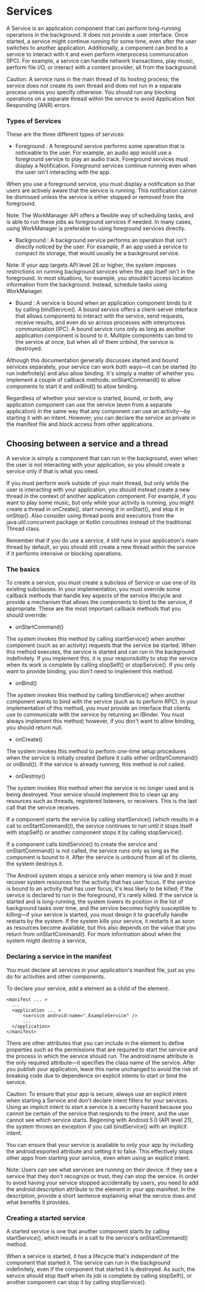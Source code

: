 # Services

A Service is an application component that can perform long-running operations in the background. It does not provide a user interface. Once started, a service might continue running for some time, even after the user switches to another application. Additionally, a component can bind to a service to interact with it and even perform interprocess communication (IPC). For example, a service can handle network transactions, play music, perform file I/O, or interact with a content provider, all from the background.

Caution: A service runs in the main thread of its hosting process; the service does not create its own thread and does not run in a separate process unless you specify otherwise. You should run any blocking operations on a separate thread within the service to avoid Application Not Responding (ANR) errors.

### Types of Services

These are the three different types of services:

* Foreground : A foreground service performs some operation that is noticeable to the user. For example, an audio app would use a foreground service to play an audio track. Foreground services must display a Notification. Foreground services continue running even when the user isn't interacting with the app.

When you use a foreground service, you must display a notification so that users are actively aware that the service is running. This notification cannot be dismissed unless the service is either stopped or removed from the foreground.

Note: The WorkManager API offers a flexible way of scheduling tasks, and is able to run these jobs as foreground services if needed. In many cases, using WorkManager is preferable to using foreground services directly.

* Background : A background service performs an operation that isn't directly noticed by the user. For example, if an app used a service to compact its storage, that would usually be a background service.

Note: If your app targets API level 26 or higher, the system imposes restrictions on running background services when the app itself isn't in the foreground. In most situations, for example, you shouldn't access location information from the background. Instead, schedule tasks using WorkManager.

* Bound : A service is bound when an application component binds to it by calling bindService(). A bound service offers a client-server interface that allows components to interact with the service, send requests, receive results, and even do so across processes with interprocess communication (IPC). A bound service runs only as long as another application component is bound to it. Multiple components can bind to the service at once, but when all of them unbind, the service is destroyed.

Although this documentation generally discusses started and bound services separately, your service can work both ways—it can be started (to run indefinitely) and also allow binding. It's simply a matter of whether you implement a couple of callback methods: onStartCommand() to allow components to start it and onBind() to allow binding.

Regardless of whether your service is started, bound, or both, any application component can use the service (even from a separate application) in the same way that any component can use an activity—by starting it with an Intent. However, you can declare the service as private in the manifest file and block access from other applications.

## Choosing between a service and a thread

A service is simply a component that can run in the background, even when the user is not interacting with your application, so you should create a service only if that is what you need.

If you must perform work outside of your main thread, but only while the user is interacting with your application, you should instead create a new thread in the context of another application component. For example, if you want to play some music, but only while your activity is running, you might create a thread in onCreate(), start running it in onStart(), and stop it in onStop(). Also consider using thread pools and executors from the java.util.concurrent package or Kotlin coroutines instead of the traditional Thread class. 

Remember that if you do use a service, it still runs in your application's main thread by default, so you should still create a new thread within the service if it performs intensive or blocking operations.

### The basics

To create a service, you must create a subclass of Service or use one of its existing subclasses. In your implementation, you must override some callback methods that handle key aspects of the service lifecycle and provide a mechanism that allows the components to bind to the service, if appropriate. These are the most important callback methods that you should override:

* onStartCommand()

The system invokes this method by calling startService() when another component (such as an activity) requests that the service be started. When this method executes, the service is started and can run in the background indefinitely. If you implement this, it is your responsibility to stop the service when its work is complete by calling stopSelf() or stopService(). If you only want to provide binding, you don't need to implement this method.

* onBind()

The system invokes this method by calling bindService() when another component wants to bind with the service (such as to perform RPC). In your implementation of this method, you must provide an interface that clients use to communicate with the service by returning an IBinder. You must always implement this method; however, if you don't want to allow binding, you should return null.

* onCreate()

The system invokes this method to perform one-time setup procedures when the service is initially created (before it calls either onStartCommand() or onBind()). If the service is already running, this method is not called.

* onDestroy()

The system invokes this method when the service is no longer used and is being destroyed. Your service should implement this to clean up any resources such as threads, registered listeners, or receivers. This is the last call that the service receives.


If a component starts the service by calling startService() (which results in a call to onStartCommand()), the service continues to run until it stops itself with stopSelf() or another component stops it by calling stopService().

If a component calls bindService() to create the service and onStartCommand() is not called, the service runs only as long as the component is bound to it. After the service is unbound from all of its clients, the system destroys it.

The Android system stops a service only when memory is low and it must recover system resources for the activity that has user focus. If the service is bound to an activity that has user focus, it's less likely to be killed; if the service is declared to run in the foreground, it's rarely killed. If the service is started and is long-running, the system lowers its position in the list of background tasks over time, and the service becomes highly susceptible to killing—if your service is started, you must design it to gracefully handle restarts by the system. If the system kills your service, it restarts it as soon as resources become available, but this also depends on the value that you return from onStartCommand(). For more information about when the system might destroy a service,


### Declaring a service in the manifest
You must declare all services in your application's manifest file, just as you do for activities and other components.

To declare your service, add a <service> element as a child of the <application> element.

```
<manifest ... >
  ...
  <application ... >
      <service android:name=".ExampleService" />
      ...
  </application>
</manifest>

```

There are other attributes that you can include in the <service> element to define properties such as the permissions that are required to start the service and the process in which the service should run. The android:name attribute is the only required attribute—it specifies the class name of the service. After you publish your application, leave this name unchanged to avoid the risk of breaking code due to dependence on explicit intents to start or bind the service.

Caution: To ensure that your app is secure, always use an explicit intent when starting a Service and don't declare intent filters for your services. Using an implicit intent to start a service is a security hazard because you cannot be certain of the service that responds to the intent, and the user cannot see which service starts. Beginning with Android 5.0 (API level 21), the system throws an exception if you call bindService() with an implicit intent.

You can ensure that your service is available to only your app by including the android:exported attribute and setting it to false. This effectively stops other apps from starting your service, even when using an explicit intent.

Note: Users can see what services are running on their device. If they see a service that they don't recognize or trust, they can stop the service. In order to avoid having your service stopped accidentally by users, you need to add the android:description attribute to the <service> element in your app manifest. In the description, provide a short sentence explaining what the service does and what benefits it provides.

### Creating a started service

A started service is one that another component starts by calling startService(), which results in a call to the service's onStartCommand() method.

When a service is started, it has a lifecycle that's independent of the component that started it. The service can run in the background indefinitely, even if the component that started it is destroyed. As such, the service should stop itself when its job is complete by calling stopSelf(), or another component can stop it by calling stopService().
